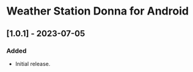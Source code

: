 <!-- Keep a Changelog guide -> https://keepachangelog.com -->

# Weather Station Donna for Android

## [1.0.1] - 2023-07-05
### Added
- Initial release.
